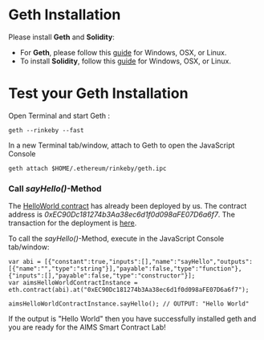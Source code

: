 # Geth Installation 

Please install **Geth** and **Solidity**:

* For **Geth**, please follow this [guide](https://github.com/ethereum/go-ethereum/wiki/Building-Ethereum) for Windows, OSX, or Linux. 
* To install **Solidity**, follow this [guide](http://solidity.readthedocs.io/en/develop/installing-solidity.html#binary-packages) for Windows, OSX, or Linux.

# Test your Geth Installation
Open Terminal and start Geth :

	geth --rinkeby --fast
    

In a new Terminal tab/window, attach to Geth to open the JavaScript Console

	geth attach $HOME/.ethereum/rinkeby/geth.ipc


### Call *sayHello()*-Method

The [HelloWorld contract](../master/hello-world.sol) has already been deployed by us. The contract address is *0xEC90Dc181274b3Aa38ec6d1f0d098aFE07D6a6f7*. The transaction for the deployment is [here](https://rinkeby.etherscan.io/tx/0xccdc9e24095e3fc6a54aefccf545063838bf5f9ffe4a7597f2a71ae18649ac9f). 

To call the *sayHello()*-Method, execute in the JavaScript Console tab/window:

	var abi = [{"constant":true,"inputs":[],"name":"sayHello","outputs":[{"name":"","type":"string"}],"payable":false,"type":"function"},{"inputs":[],"payable":false,"type":"constructor"}];
	var aimsHelloWorldContractInstance = eth.contract(abi).at("0xEC90Dc181274b3Aa38ec6d1f0d098aFE07D6a6f7");

	aimsHelloWorldContractInstance.sayHello(); // OUTPUT: "Hello World"
    
If the output is "Hello World" then you have successfully installed geth and you are ready for the AIMS Smart Contract Lab!
